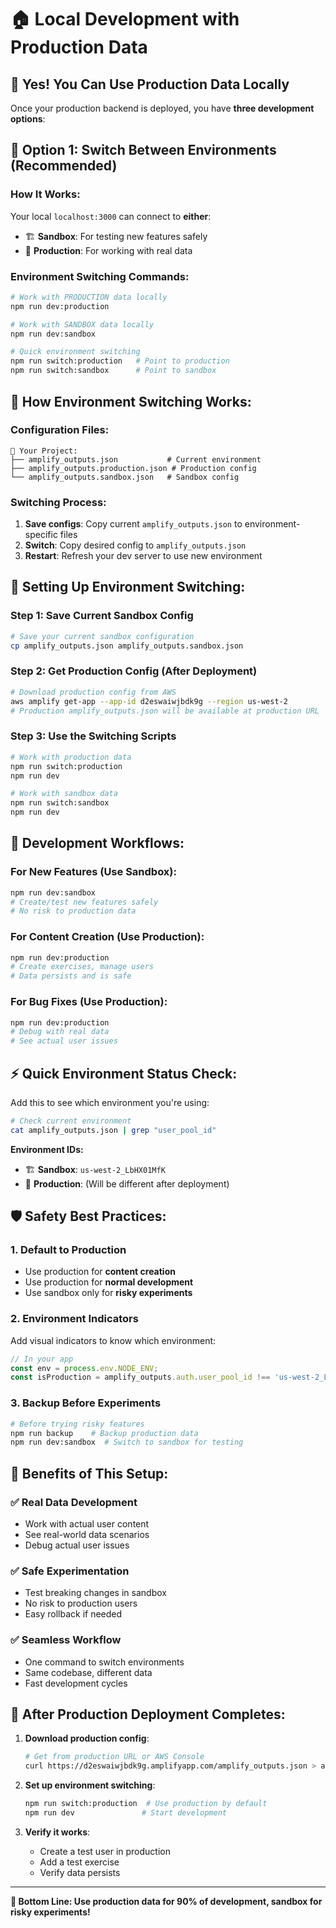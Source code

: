# 🏠 Local Development with Production Data

## 🎯 **Yes! You Can Use Production Data Locally**

Once your production backend is deployed, you have **three development options**:

## 🔄 **Option 1: Switch Between Environments (Recommended)**

### **How It Works:**
Your local `localhost:3000` can connect to **either**:
- 🏗️ **Sandbox**: For testing new features safely
- 🚀 **Production**: For working with real data

### **Environment Switching Commands:**

```bash
# Work with PRODUCTION data locally
npm run dev:production

# Work with SANDBOX data locally  
npm run dev:sandbox

# Quick environment switching
npm run switch:production   # Point to production
npm run switch:sandbox      # Point to sandbox
```

## 📁 **How Environment Switching Works:**

### **Configuration Files:**
```
📁 Your Project:
├── amplify_outputs.json           # Current environment
├── amplify_outputs.production.json # Production config
└── amplify_outputs.sandbox.json   # Sandbox config
```

### **Switching Process:**
1. **Save configs**: Copy current `amplify_outputs.json` to environment-specific files
2. **Switch**: Copy desired config to `amplify_outputs.json`  
3. **Restart**: Refresh your dev server to use new environment

## 🔧 **Setting Up Environment Switching:**

### **Step 1: Save Current Sandbox Config**
```bash
# Save your current sandbox configuration
cp amplify_outputs.json amplify_outputs.sandbox.json
```

### **Step 2: Get Production Config (After Deployment)**
```bash
# Download production config from AWS
aws amplify get-app --app-id d2eswaiwjbdk9g --region us-west-2
# Production amplify_outputs.json will be available at production URL
```

### **Step 3: Use the Switching Scripts**
```bash
# Work with production data
npm run switch:production
npm run dev

# Work with sandbox data  
npm run switch:sandbox
npm run dev
```

## 🎯 **Development Workflows:**

### **For New Features (Use Sandbox):**
```bash
npm run dev:sandbox
# Create/test new features safely
# No risk to production data
```

### **For Content Creation (Use Production):**
```bash
npm run dev:production
# Create exercises, manage users
# Data persists and is safe
```

### **For Bug Fixes (Use Production):**
```bash
npm run dev:production  
# Debug with real data
# See actual user issues
```

## ⚡ **Quick Environment Status Check:**

Add this to see which environment you're using:
```bash
# Check current environment
cat amplify_outputs.json | grep "user_pool_id"
```

**Environment IDs:**
- 🏗️ **Sandbox**: `us-west-2_LbHX01MfK`
- 🚀 **Production**: (Will be different after deployment)

## 🛡️ **Safety Best Practices:**

### **1. Default to Production**
- Use production for **content creation**
- Use production for **normal development**
- Use sandbox only for **risky experiments**

### **2. Environment Indicators**
Add visual indicators to know which environment:
```javascript
// In your app
const env = process.env.NODE_ENV;
const isProduction = amplify_outputs.auth.user_pool_id !== 'us-west-2_LbHX01MfK';
```

### **3. Backup Before Experiments**
```bash
# Before trying risky features
npm run backup    # Backup production data
npm run dev:sandbox  # Switch to sandbox for testing
```

## 🎉 **Benefits of This Setup:**

### **✅ Real Data Development**
- Work with actual user content
- See real-world data scenarios
- Debug actual user issues

### **✅ Safe Experimentation**  
- Test breaking changes in sandbox
- No risk to production users
- Easy rollback if needed

### **✅ Seamless Workflow**
- One command to switch environments
- Same codebase, different data
- Fast development cycles

## 🚀 **After Production Deployment Completes:**

1. **Download production config**:
   ```bash
   # Get from production URL or AWS Console
   curl https://d2eswaiwjbdk9g.amplifyapp.com/amplify_outputs.json > amplify_outputs.production.json
   ```

2. **Set up environment switching**:
   ```bash
   npm run switch:production  # Use production by default
   npm run dev               # Start development
   ```

3. **Verify it works**:
   - Create a test user in production
   - Add a test exercise
   - Verify data persists

---

**🎯 Bottom Line: Use production data for 90% of development, sandbox for risky experiments!** 
